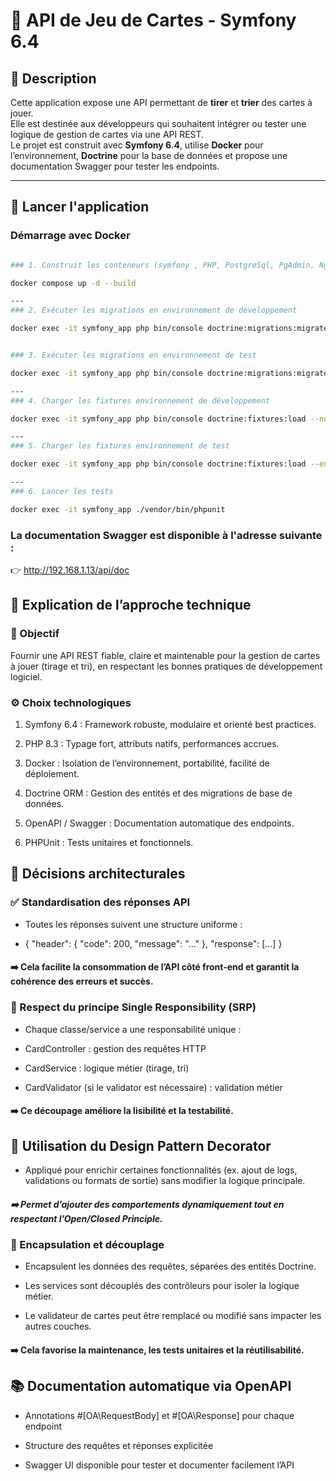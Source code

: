 # 🎴 API de Jeu de Cartes - Symfony 6.4

## 📌 Description

Cette application expose une API permettant de **tirer** et **trier** des cartes à jouer.  
Elle est destinée aux développeurs qui souhaitent intégrer ou tester une logique de gestion de cartes via une API REST.  
Le projet est construit avec **Symfony 6.4**, utilise **Docker** pour l’environnement, **Doctrine** pour la base de données et propose une documentation Swagger pour tester les endpoints.

---

## 🐳 Lancer l'application

###  Démarrage avec Docker

```bash

### 1. Construit les conteneurs (symfony , PHP, PostgreSql, PgAdmin, Nginx), lance l’environnement complet en arrière-plan (-d) et applique les instructions du docker-compose.yml

docker compose up -d --build

---
### 2. Exécuter les migrations en environnement de développement

docker exec -it symfony_app php bin/console doctrine:migrations:migrate


### 3. Exécuter les migrations en environnement de test

docker exec -it symfony_app php bin/console doctrine:migrations:migrate --env=test

---
### 4. Charger les fixtures environnement de développement

docker exec -it symfony_app php bin/console doctrine:fixtures:load --no-interaction

---
### 5. Charger les fixtures environnement de test

docker exec -it symfony_app php bin/console doctrine:fixtures:load --env=test --no-interaction

---
### 6. Lancer les tests

docker exec -it symfony_app ./vendor/bin/phpunit
```
### La documentation Swagger est disponible à l'adresse suivante :

👉 http://192.168.1.13/api/doc


## 🧠 Explication de l’approche technique
### 🎯 Objectif
Fournir une API REST fiable, claire et maintenable pour la gestion de cartes à jouer (tirage et tri), en respectant les bonnes pratiques de développement logiciel.

### ⚙️ Choix technologiques
1) Symfony 6.4 : Framework robuste, modulaire et orienté best practices.

2) PHP 8.3 : Typage fort, attributs natifs, performances accrues.

3) Docker : Isolation de l’environnement, portabilité, facilité de déploiement.

4) Doctrine ORM : Gestion des entités et des migrations de base de données.

5) OpenAPI / Swagger : Documentation automatique des endpoints.

6) PHPUnit : Tests unitaires et fonctionnels.

## 🧱 Décisions architecturales
### ✅ Standardisation des réponses API
- Toutes les réponses suivent une structure uniforme :

 -  {
  "header": {
  "code": 200,
  "message": "..."
  },
  "response": [...]
  }

#### ➡️ Cela facilite la consommation de l’API côté front-end et garantit la cohérence des erreurs et succès.

### 🎨 Respect du principe Single Responsibility (SRP)
- Chaque classe/service a une responsabilité unique :

- CardController : gestion des requêtes HTTP

- CardService : logique métier (tirage, tri)

- CardValidator (si le validator est nécessaire) : validation métier

#### ➡️ Ce découpage améliore la lisibilité et la testabilité.


## 🧩 Utilisation du Design Pattern Decorator
- Appliqué pour enrichir certaines fonctionnalités (ex. ajout de logs, validations ou formats de sortie) sans modifier la logique principale.

##### ➡️ Permet d’ajouter des comportements dynamiquement tout en respectant l’Open/Closed Principle.

### 🧼 Encapsulation et découplage

 -  Encapsulent les données des requêtes, séparées des entités Doctrine.

 - Les services sont découplés des contrôleurs pour isoler la logique métier.

 - Le validateur de cartes peut être remplacé ou modifié sans impacter les autres couches.

#### ➡️ Cela favorise la maintenance, les tests unitaires et la réutilisabilité.


## 📚 Documentation automatique via OpenAPI
 - Annotations #[OA\RequestBody] et #[OA\Response] pour chaque endpoint

 - Structure des requêtes et réponses explicitée

 - Swagger UI disponible pour tester et documenter facilement l’API
